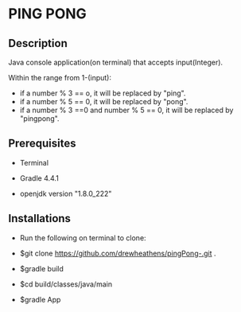 # PING PONG

## Description

Java console application(on terminal) that accepts input(Integer).

Within the range from 1-(input):
- if a number % 3 == o, it will be replaced by "ping".
- if a number % 5 == 0, it will be replaced by "pong".
- if a  number % 3 ==0 and number % 5 == 0, it will be replaced by "pingpong".  

## Prerequisites

- Terminal

- Gradle 4.4.1

- openjdk version "1.8.0_222"

## Installations

- Run the following on terminal to clone:

- $git clone https://github.com/drewheathens/pingPong-.git .

- $gradle build

- $cd build/classes/java/main

- $gradle App 





 